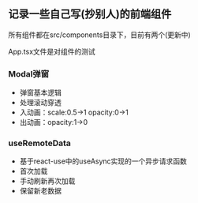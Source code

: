 ## 记录一些自己写(抄别人)的前端组件

所有组件都在src/components目录下，目前有两个(更新中)

App.tsx文件是对组件的测试

### Modal弹窗
- 弹窗基本逻辑
- 处理滚动穿透
- 入动画：scale:0.5->1 opacity:0->1
- 出动画：opacity:1->0
### useRemoteData
- 基于react-use中的useAsync实现的一个异步请求函数
- 首次加载
- 手动刷新再次加载
- 保留新老数据
 

